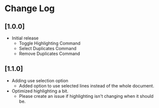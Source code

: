 # Change Log

## [1.0.0]

- Initial release
  - Toggle Highlighting Command
  - Select Duplicates Command
  - Remove Duplicates Command

## [1.1.0]

- Adding use selection option
  - Added option to use selected lines instead of the whole document.
- Optimized highlighting a bit.
  - Please create an issue if highlighting isn't changing when it should be.
